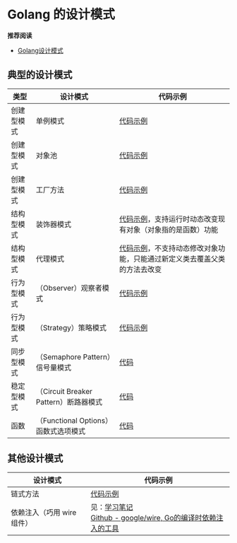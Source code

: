 # Golang 的设计模式

**推荐阅读**

- [Golang设计模式](http://books.studygolang.com/go-patterns)


## 典型的设计模式

| 类型 | 设计模式 | 代码示例 | 
| --- | --- | --- | 
| 创建型模式 | 单例模式 | [代码示例](./单例模式.md) |
| 创建型模式 | 对象池 | [代码示例](./对象池.md) |
| 创建型模式 | 工厂方法 | [代码示例](./工厂方法.md) |
| 结构型模式 | 装饰器模式 | [代码示例](./装饰器模式.md)，支持运行时动态改变现有对象（对象指的是函数）功能 | 
| 结构型模式 | 代理模式 | [代码示例](./代理模式.md)，不支持动态修改对象功能，只能通过新定义类去覆盖父类的方法去改变 |
| 行为型模式 | （Observer）观察者模式 | [代码示例](./事件订阅与通知.md) |
| 行为型模式 | （Strategy）策略模式 | [代码示例](./策略模式.md) |
| 同步型模式 | （Semaphore Pattern）信号量模式 | [代码](./信号量.md) |
| 稳定型模式 | （Circuit Breaker Pattern）断路器模式 | [代码](./断路器模式.md) |
| 函数 | （Functional Options）函数式选项模式 | [代码](./函数式编程.md) |

## 其他设计模式

| 设计模式 | 代码示例 | 
| --- | --- |
| 链式方法 | [代码示例](./链式方式.md) |
| 依赖注入（巧用 wire 组件） | 见：[学习笔记](./Wire依赖项注入编译组件.md) <br> [Github - google/wire, Go的编译时依赖注入的工具](https://github.com/google/wire) |
